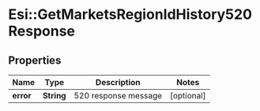 # Esi::GetMarketsRegionIdHistory520Response

## Properties
Name | Type | Description | Notes
------------ | ------------- | ------------- | -------------
**error** | **String** | 520 response message | [optional] 



